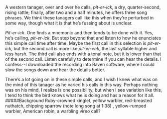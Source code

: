A western tanager, over and over he calls, _pit-er-ick_, a dry, quarter-second, rising rattle; finally, after two and a half minutes, he offers three song phrases. We think these tanagers call like this when they’re perturbed in some way, though what it is that he’s fussing about is unclear.

_Pit-er-ick_. One finds a mnemonic and then tends to be done with it. Yes, he’s calling, _pit-er-ick_. But step beyond that and listen to how he enunciates this simple call time after time. Maybe the first call in this selection is _pit-er-ick_, but the second call is more like _pit-er-eek_, the last syllable higher and less harsh. The third call also ends with a tonal note, but it is lower than that of the second call. Listen carefully to determine if you can hear the details. I confess--I downloaded the recording into Raven software, where I could slow the songs down and hear the details better. 

There’s a lot going on in these simple calls, and I wish I knew what was on the mind of this tanager as he varied his calls in this way. Perhaps nothing was on his mind, I realize is one possibility, but when I see variation like this, I tend to think the bird knows what he is doing and has a reason for it all. 
#####Background
Ruby-crowned kinglet, yellow warbler, red-breasted nuthatch, chipping sparrow (note long song at 1:38) , yellow-rumped warbler, American robin, a warbling vireo call?
